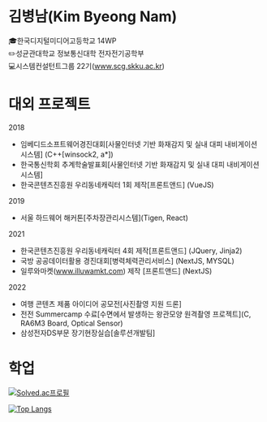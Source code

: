 <!--
**kbn2778/kbn2778** is a ✨ _special_ ✨ repository because its `README.md` (this file) appears on your GitHub profile.

Here are some ideas to get you started:

- 🔭 I’m currently working on ...
- 🌱 I’m currently learning ...
- 👯 I’m looking to collaborate on ...
- 🤔 I’m looking for help with ...
- 💬 Ask me about ...
- 📫 How to reach me: ...
- 😄 Pronouns: ...
- ⚡ Fun fact: ...
-->

<h1>김병남(Kim Byeong Nam)</h1>
  

🎓한국디지털미디어고등학교 14WP<br/>
✏️성균관대학교 정보통신대학 전자전기공학부<br/>
💻시스템컨설턴트그룹 22기(www.scg.skku.ac.kr)

<h1>대외 프로젝트</h1>

2018
 - 임베디드소프트웨어경진대회[사물인터넷 기반 화재감지 및 실내 대피 내비게이션 시스템] (C++[winsock2, a*])
 - 한국통신학회 추계학술발표회[사물인터넷 기반 화재감지 및 실내 대피 내비게이션 시스템]
 - 한국콘텐츠진흥원 우리동네캐릭터 1회 제작[프론트앤드] (VueJS)

2019
 - 서울 하드웨어 해커톤[주차장관리시스템](Tigen, React)

2021
 - 한국콘텐츠진흥원 우리동네캐릭터 4회 제작[프론트앤드] (JQuery, Jinja2)
 - 국방 공공데이터활용 경진대회[병력체력관리서비스] (NextJS, MYSQL)
 - 일루와마켓(www.illuwamkt.com) 제작 [프론트앤드] (NextJS)

2022
 - 여행 콘텐츠 제품 아이디어 공모전[사진촬영 지원 드론]
 - 전전 Summercamp 수료[수면에서 발생하는 왕관모양 원격촬영 프로젝트](C, RA6M3 Board, Optical Sensor)
 - 삼성전자DS부문 장기현장실습[솔루션개발팀]
 
 <h1>학업</h1>
 
[![Solved.ac프로필](http://mazassumnida.wtf/api/v2/generate_badge?boj=kbn2778)](https://solved.ac/kbn2778)<br/>
 

[![Top Langs](https://github-readme-stats.vercel.app/api/top-langs/?username=kbn2778&layout=compact)](https://github.com/kbn2778/github-readme-stats)



